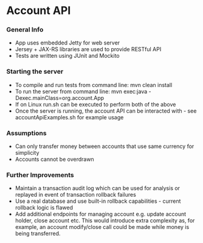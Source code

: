 # Account API

### General Info

* App uses embedded Jetty for web server
* Jersey + JAX-RS libraries are used to provide RESTful API
* Tests are written using JUnit and Mockito

### Starting the server

* To compile and run tests from command line: mvn clean install
* To run the server from command line: mvn exec:java -Dexec.mainClass=org.account.App
* If on Linux run.sh can be executed to perform both of the above
* Once the server is running, the account API can be interacted with - see accountApiExamples.sh for example usage

### Assumptions

* Can only transfer money between accounts that use same currency for simplicity
* Accounts cannot be overdrawn

### Further Improvements

* Maintain a transaction audit log which can be used for analysis or replayed in event of transaction rollback failures
* Use a real database and use built-in rollback capabilities - current rollback logic is flawed
* Add additional endpoints for managing account e.g. update account holder, close account etc.
  This would introduce extra complexity as, for example, an account modify/close call could be made while money is being transferred.
